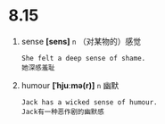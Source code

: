 # 8.15



















1. sense **[sens]** `n` （对某物的）感觉
    ```
    She felt a deep sense of shame.
    她深感羞耻
    ```

2. humour **[ˈhjuːmə(r)]** `n` 幽默
    ```
    Jack has a wicked sense of humour.
    Jack有一种恶作剧的幽默感
    ```
